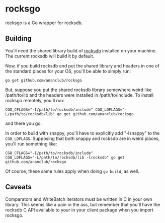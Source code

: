 # rocksgo

rocksgo is a Go wrapper for rocksdb.

## Building

You'll need the shared library build of
[rocksdb](https://github.com/facebook/rocksdb) installed on your machine. The
current rocksdb will build it by default.



Now, if you build rocksdb and put the shared library and headers in one of the
standard places for your OS, you'll be able to simply run:

    go get github.com/ananclub/rocksgo

But, suppose you put the shared rocksdb library somewhere weird like
/path/to/lib and the headers were installed in /path/to/include. To install
rocksgo remotely, you'll run:

    CGO_CFLAGS="-I/path/to/rocksdb/include" CGO_LDFLAGS="-L/path/to/rocksdb/lib" go get github.com/ananclub/rocksgo

and there you go.

In order to build with snappy, you'll have to explicitly add "-lsnappy" to the
`CGO_LDFLAGS`. Supposing that both snappy and rocksdb are in weird places,
you'll run something like:

    CGO_CFLAGS="-I/path/to/rocksdb/include"
    CGO_LDFLAGS="-L/path/to/rocksdb/lib -lrocksdb" go get github.com/ananclub/rocksgo


Of course, these same rules apply when doing `go build`, as well.

## Caveats

Comparators and WriteBatch iterators must be written in C in your own
library. This seems like a pain in the ass, but remember that you'll have the
rocksdb C API available to your in your client package when you import rocksgo.

